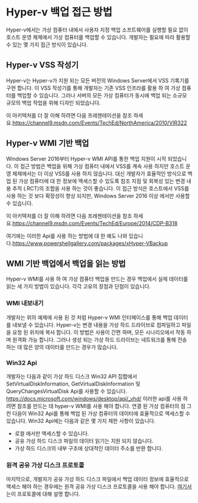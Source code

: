 # <a name="hyper-v-backup-approaches"></a>Hyper-v 백업 접근 방법
Hyper-v에서는 가상 컴퓨터 내에서 사용자 지정 백업 소프트웨어를 실행할 필요 없이 호스트 운영 체제에서 가상 컴퓨터를 백업할 수 있습니다.  개발자는 필요에 따라 활용할 수 있는 몇 가지 접근 방식이 있습니다.
## <a name="hyper-v-vss-writer"></a>Hyper-v VSS 작성기
Hyper-v는 Hyper-v가 지원 되는 모든 버전의 Windows Server에서 VSS 기록기를 구현 합니다.  이 VSS 작성기를 통해 개발자는 기존 VSS 인프라를 활용 하 여 가상 컴퓨터를 백업할 수 있습니다.  그러나 서버의 모든 가상 컴퓨터가 동시에 백업 되는 소규모 규모의 백업 작업을 위해 디자인 되었습니다.

이 아키텍처를 더 잘 이해 하려면 다음 프레젠테이션을 참조 하세요.https://channel9.msdn.com/Events/TechEd/NorthAmerica/2010/VIR322
## <a name="hyper-v-wmi-based-backup"></a>Hyper-v WMI 기반 백업
Windows Server 2016부터 Hyper-v WMI API를 통한 백업 지원이 시작 되었습니다.  이 접근 방법은 백업을 위해 가상 컴퓨터 내에서 VSS를 계속 사용 하지만 호스트 운영 체제에서는 더 이상 VSS를 사용 하지 않습니다.  대신 개발자가 효율적인 방식으로 백업 된 가상 컴퓨터에 대 한 정보에 액세스할 수 있도록 참조 지점 및 회복성 있는 변경 내용 추적 (.RCT)의 조합을 사용 하는 것이 좋습니다.  이 접근 방식은 호스트에서 VSS를 사용 하는 것 보다 확장성이 향상 되지만, Windows Server 2016 이상 에서만 사용할 수 있습니다.

이 아키텍처를 더 잘 이해 하려면 다음 프레젠테이션을 참조 하세요.https://channel9.msdn.com/Events/TechEd/Europe/2014/CDP-B318 

여기에는 이러한 Api를 사용 하는 방법에 대 한 예도 나와 있습니다.https://www.powershellgallery.com/packages/xHyper-VBackup
## <a name="methods-for-reading-backups-from-wmi-based-backup"></a>WMI 기반 백업에서 백업을 읽는 방법
Hyper-v WMI를 사용 하 여 가상 컴퓨터 백업을 만드는 경우 백업에서 실제 데이터를 읽는 세 가지 방법이 있습니다.  각각 고유의 장점과 단점이 있습니다.
### <a name="wmi-export"></a>WMI 내보내기
개발자는 위의 예제에 사용 된 것 처럼 Hyper-v WMI 인터페이스를 통해 백업 데이터를 내보낼 수 있습니다.  Hyper-v는 변경 내용을 가상 하드 드라이브로 컴파일하고 파일을 요청 된 위치에 복사 합니다.  이 방법은 사용이 간편 하며, 모든 시나리오에서 작동 하며 원격화 가능 합니다.  그러나 생성 되는 가상 하드 드라이브는 네트워크를 통해 전송 하는 데 많은 양의 데이터를 만드는 경우가 많습니다.
### <a name="win32-apis"></a>Win32 Api
개발자는 다음과 같이 가상 하드 디스크 Win32 API 집합에서 SetVirtualDiskInformation, GetVirtualDiskInformation 및 QueryChangesVirtualDisk Api를 사용할 수 있습니다. https://docs.microsoft.com/windows/desktop/api/_vhd/ 이러한 api를 사용 하려면 참조를 만드는 데 hyper-v WMI를 사용 해야 합니다. 연결 된 가상 컴퓨터의 점  그런 다음이 Win32 Api를 통해 백업 된 가상 컴퓨터의 데이터에 효율적으로 액세스할 수 있습니다.  Win32 Api에는 다음과 같은 몇 가지 제한 사항이 있습니다.
*   로컬 에서만 액세스할 수 있습니다.
*   공유 가상 하드 디스크 파일의 데이터 읽기는 지원 되지 않습니다.
*   가상 하드 디스크의 내부 구조에 상대적인 데이터 주소를 반환 합니다.

### <a name="remote-shared-virtual-disk-protocol"></a>원격 공유 가상 디스크 프로토콜
마지막으로, 개발자가 공유 가상 하드 디스크 파일에서 백업 데이터 정보에 효율적으로 액세스 해야 하는 경우에는 원격 공유 가상 디스크 프로토콜을 사용 해야 합니다.  [여기서](https://docs.microsoft.com/openspecs/windows_protocols/ms-rsvd/c865c326-47d6-4a91-a62d-0e8f26007d15)는이 프로토콜에 대해 설명 합니다.
